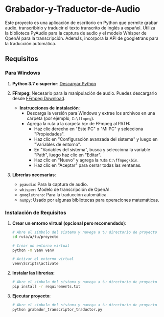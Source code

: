 # Grabador-y-Traductor-de-Audio
Este proyecto es una aplicación de escritorio en Python que permite grabar audio, transcribirlo y traducir el texto transcrito de inglés a español. Utiliza la biblioteca PyAudio para la captura de audio y el modelo Whisper de OpenAI para la transcripción. Además, incorpora la API de googletrans para la traducción automática.

## Requisitos

### Para Windows

1. **Python 3.7 o superior**: [Descargar Python](https://www.python.org/downloads/)

2. **FFmpeg**: Necesario para la manipulación de audio. Puedes descargarlo desde [FFmpeg Download](https://ffmpeg.org/download.html).
   - **Instrucciones de instalación**:
     - Descarga la versión para Windows y extrae los archivos en una carpeta (por ejemplo, `C:\ffmpeg`).
     - Agrega la ruta a la carpeta `bin` de FFmpeg al PATH:
       - Haz clic derecho en "Este PC" o "Mi PC" y selecciona "Propiedades".
       - Haz clic en "Configuración avanzada del sistema" y luego en "Variables de entorno".
       - En "Variables del sistema", busca y selecciona la variable "Path", luego haz clic en "Editar".
       - Haz clic en "Nuevo" y agrega la ruta `C:\ffmpeg\bin`.
       - Haz clic en "Aceptar" para cerrar todas las ventanas.

3. **Librerías necesarias**:
   - `pyaudio`: Para la captura de audio.
   - `whisper`: Modelo de transcripción de OpenAI.
   - `googletrans`: Para la traducción automática.
   - `numpy`: Usado por algunas bibliotecas para operaciones matemáticas.

### Instalación de Requisitos

1. **Crear un entorno virtual (opcional pero recomendado)**:

   ```bash
   # Abre el símbolo del sistema y navega a tu directorio de proyecto
   cd ruta/a/tu/proyecto

   # Crear un entorno virtual
   python -m venv venv

   # Activar el entorno virtual
   venv\Scripts\activate

2. **Instalar las librerias**:

   ```bash
   # Abre el símbolo del sistema y navega a tu directorio de proyecto
   pip install -r requirements.txt

3. **Ejecutar proyecto**:
   ```bash
   # Abre el símbolo del sistema y navega a tu directorio de proyecto
   python grabador_transcriptor_traductor.py
